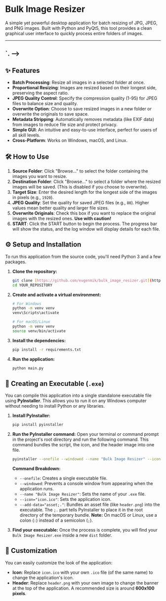 # Bulk Image Resizer

A simple yet powerful desktop application for batch resizing of JPG, JPEG, and PNG images. Built with Python and PyQt5, this tool provides a clean graphical user interface to quickly process entire folders of images.

---

`.
-->
---

## ✨ Features

* **Batch Processing**: Resize all images in a selected folder at once.
* **Proportional Resizing**: Images are resized based on their longest side, preserving the aspect ratio.
* **JPEG Quality Control**: Specify the compression quality (1-95) for JPEG files to balance size and quality.
* **Overwrite Option**: Choose to save resized images in a new folder or overwrite the originals to save space.
* **Metadata Stripping**: Automatically removes metadata (like EXIF data) from images to reduce file size and protect privacy.
* **Simple GUI**: An intuitive and easy-to-use interface, perfect for users of all skill levels.
* **Cross-Platform**: Works on Windows, macOS, and Linux.

## 🛠️ How to Use

1.  **Source Folder**: Click "Browse..." to select the folder containing the images you want to resize.
2.  **Destination Folder**: Click "Browse..." to select a folder where the resized images will be saved. (This is disabled if you choose to overwrite).
3.  **Target Size**: Enter the desired length for the longest side of the images in pixels (e.g., `1920`).
4.  **JPEG Quality**: Set the quality for saved JPEG files (e.g., `80`). Higher values mean better quality and larger file sizes.
5.  **Overwrite Originals**: Check this box if you want to replace the original images with the resized ones. **Use with caution!**
6.  **START**: Click the START button to begin the process. The progress bar will show the status, and the log window will display details for each file.

## ⚙️ Setup and Installation

To run this application from the source code, you'll need Python 3 and a few packages.

1.  **Clone the repository:**
    ```bash
    git clone [https://github.com/eugenmik/bulk_image_resizer.git](https://github.com/eugenmik/bulk_image_resizer.git)
    cd YOUR_REPOSITORY
    ```

2.  **Create and activate a virtual environment:**
    ```bash
    # For Windows
    python -m venv venv
    venv\Scripts\activate

    # For macOS/Linux
    python -m venv venv
    source venv/bin/activate
    ```

3.  **Install the dependencies:**
    ```bash
    pip install -r requirements.txt
    ```

4.  **Run the application:**
    ```bash
    python main.py
    ```

## 🚀 Creating an Executable (`.exe`)

You can compile this application into a single standalone executable file using **PyInstaller**. This allows you to run it on any Windows computer without needing to install Python or any libraries.

1.  **Install PyInstaller:**
    ```bash
    pip install pyinstaller
    ```

2.  **Run the PyInstaller command:**
    Open your terminal or command prompt in the project's root directory and run the following command. This command bundles the script, the icon, and the header image into one file.

    ```bash
    pyinstaller --onefile --windowed --name "Bulk Image Resizer" --icon="icon.ico" --add-data="header.png;." --add-data="icon.ico;." main.py
    ```

    **Command Breakdown:**
    * `--onefile`: Creates a single executable file.
    * `--windowed`: Prevents a console window from appearing when the application runs.
    * `--name "Bulk Image Resizer"`: Sets the name of your `.exe` file.
    * `--icon="icon.ico"`: Sets the application icon.
    * `--add-data="asset;."`: Bundles an asset file (like `header.png`) into the executable. The `;.` part tells PyInstaller to place it in the root directory of the temporary bundle. **Note:** On macOS or Linux, use a colon (`:`) instead of a semicolon (`;`).

3.  **Find your executable:**
    Once the process is complete, you will find your `Bulk Image Resizer.exe` inside a new `dist` folder.

## 🎨 Customization

You can easily customize the look of the application:
* **Icon**: Replace `icon.ico` with your own `.ico` file (of the same name) to change the application's icon.
* **Header**: Replace `header.png` with your own image to change the banner at the top of the application. A recommended size is around **600x100 pixels**.
